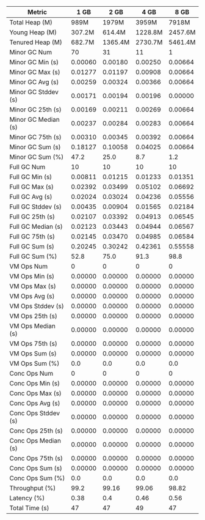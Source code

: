 | Metric | 1 GB | 2 GB | 4 GB | 8 GB |
|------|----|----|----|----|
| Total Heap (M) | 989M | 1979M | 3959M | 7918M |
| Young Heap (M) | 307.2M | 614.4M | 1228.8M | 2457.6M |
| Tenured Heap (M) | 682.7M | 1365.4M | 2730.7M | 5461.4M |
| Minor GC Num | 70 | 31 | 11 | 1 |
| Minor GC Min (s) | 0.00060 | 0.00180 | 0.00250 | 0.00664 |
| Minor GC Max (s) | 0.01277 | 0.01197 | 0.00908 | 0.00664 |
| Minor GC Avg (s) | 0.00259 | 0.00324 | 0.00366 | 0.00664 |
| Minor GC Stddev (s) | 0.00171 | 0.00194 | 0.00196 | 0.00000 |
| Minor GC 25th (s) | 0.00169 | 0.00211 | 0.00269 | 0.00664 |
| Minor GC Median (s) | 0.00237 | 0.00284 | 0.00283 | 0.00664 |
| Minor GC 75th (s) | 0.00310 | 0.00345 | 0.00392 | 0.00664 |
| Minor GC Sum (s) | 0.18127 | 0.10058 | 0.04025 | 0.00664 |
| Minor GC Sum (%) | 47.2 | 25.0 | 8.7 | 1.2 |
| Full GC Num | 10 | 10 | 10 | 10 |
| Full GC Min (s) | 0.00811 | 0.01215 | 0.01233 | 0.01351 |
| Full GC Max (s) | 0.02392 | 0.03499 | 0.05102 | 0.06692 |
| Full GC Avg (s) | 0.02024 | 0.03024 | 0.04236 | 0.05556 |
| Full GC Stddev (s) | 0.00435 | 0.00904 | 0.01565 | 0.02184 |
| Full GC 25th (s) | 0.02107 | 0.03392 | 0.04913 | 0.06545 |
| Full GC Median (s) | 0.02123 | 0.03443 | 0.04944 | 0.06567 |
| Full GC 75th (s) | 0.02145 | 0.03470 | 0.04985 | 0.06584 |
| Full GC Sum (s) | 0.20245 | 0.30242 | 0.42361 | 0.55558 |
| Full GC Sum (%) | 52.8 | 75.0 | 91.3 | 98.8 |
| VM Ops Num | 0 | 0 | 0 | 0 |
| VM Ops Min (s) | 0.00000 | 0.00000 | 0.00000 | 0.00000 |
| VM Ops Max (s) | 0.00000 | 0.00000 | 0.00000 | 0.00000 |
| VM Ops Avg (s) | 0.00000 | 0.00000 | 0.00000 | 0.00000 |
| VM Ops Stddev (s) | 0.00000 | 0.00000 | 0.00000 | 0.00000 |
| VM Ops 25th (s) | 0.00000 | 0.00000 | 0.00000 | 0.00000 |
| VM Ops Median (s) | 0.00000 | 0.00000 | 0.00000 | 0.00000 |
| VM Ops 75th (s) | 0.00000 | 0.00000 | 0.00000 | 0.00000 |
| VM Ops Sum (s) | 0.00000 | 0.00000 | 0.00000 | 0.00000 |
| VM Ops Sum (%) | 0.0 | 0.0 | 0.0 | 0.0 |
| Conc Ops Num | 0 | 0 | 0 | 0 |
| Conc Ops Min (s) | 0.00000 | 0.00000 | 0.00000 | 0.00000 |
| Conc Ops Max (s) | 0.00000 | 0.00000 | 0.00000 | 0.00000 |
| Conc Ops Avg (s) | 0.00000 | 0.00000 | 0.00000 | 0.00000 |
| Conc Ops Stddev (s) | 0.00000 | 0.00000 | 0.00000 | 0.00000 |
| Conc Ops 25th (s) | 0.00000 | 0.00000 | 0.00000 | 0.00000 |
| Conc Ops Median (s) | 0.00000 | 0.00000 | 0.00000 | 0.00000 |
| Conc Ops 75th (s) | 0.00000 | 0.00000 | 0.00000 | 0.00000 |
| Conc Ops Sum (s) | 0.00000 | 0.00000 | 0.00000 | 0.00000 |
| Conc Ops Sum (%) | 0.0 | 0.0 | 0.0 | 0.0 |
| Throughput (%) | 99.2 | 99.16 | 99.06 | 98.82 |
| Latency (%) | 0.38 | 0.4 | 0.46 | 0.56 |
| Total Time (s) | 47 | 47 | 49 | 47 |
